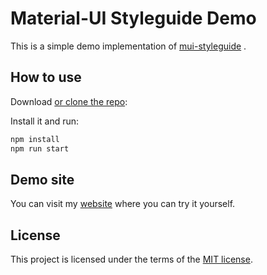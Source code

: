 # Material-UI Styleguide Demo

This is a simple demo implementation of [mui-styleguide](https://github.com/norbertdalecker/mui-styleguide) .

## How to use

Download [or clone the repo](https://github.com/norbertdalecker/mui-styleguide-demo):

Install it and run:

```sh
npm install
npm run start
```

## Demo site

You can visit my [website](https://mui-demo.fixversion.com) where you can try it yourself.

## License

This project is licensed under the terms of the
[MIT license](/LICENSE).
